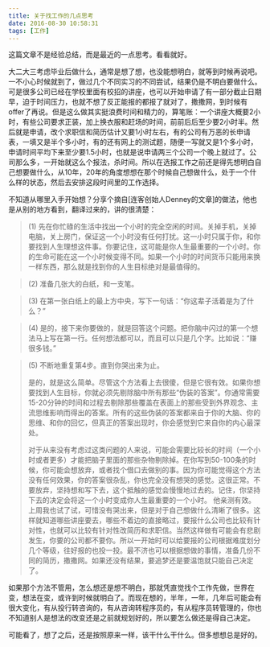 ```yaml
---
title: 关于找工作的几点思考
date: 2016-08-30 10:58:31
tags: [工作]
---
```

这篇文章不是经验总结，而是最近的一点思考。看看就好。

<!-- more -->

大二大三考虑毕业后做什么，通常是想了想，也没能想明白，就等到时候再说吧。一不小心时候就到了，做过几个不同实习的不同尝试，结果仍是不明白要做什么。可是很多公司已经在学校里面有校招的讲座，也可以开始申请了有一部分截止日期早，迫于时间压力，也就不想了反正能报的都报了就对了，撒撒网，到时候有offer了再说。但是这么做其实挺浪费时间和精力的，算笔账：一个讲座大概要2小时，有些公司要求正装，加上换衣服和赶场的时间，前前后后至少要2小时半。然后就是申请，改个求职信和简历估计又要1小时左右，有的公司有万恶的长申请表，一填又是半个多小时，有的还有网上的测试题，随便一写就又是1个多小时，申请时间平均下来至少要1.5小时，也就是说申请两三个公司一个晚上就过了。公司那么多，一开始就这么个报法，杀时间。所以在选报工作之前还是得先想明白自己想要做什么，从10年，20年的角度想想在那个时候自己想做什么，处于一个什么样的状态，然后去安排这段时间里的工作选择。

不知道从哪里入手开始想？分享个摘自[连客创始人Denney的文章]的做法，他也是从别的地方看到，翻译过来的，讲的很清楚：
>(1) 先在你忙碌的生活中找出一个小时的完全空闲的时间。关掉手机，关掉电脑，关上房门，保证这一个小时没有任何打扰。这一小时只属于你，和你要找到人生理想这件事。你要记住，这可能是你人生最重要的一个小时。你的生命可能在这一个小时候变得不同。如果一个小时的时间货币只能用来换一样东西，那么就是找到你的人生目标绝对是最值得的。

>(2) 准备几张大的白纸，和一支笔。

>(3) 在第一张白纸上的最上方中央，写下一句话：“你这辈子活着是为了什么？”

>(4) 是的，接下来你要做的，就是回答这个问题。把你脑中闪过的第一个想法马上写在第一行。任何想法都可以，而且可以只是几个字。比如说：“赚很多钱。” 

>(5) 不断地重复第4步。直到你哭出来为止。
>
>是的，就是这么简单。尽管这个方法看上去很傻，但是它很有效。如果你想要找到人生目标，你就必须先剔除脑中所有那些“伪装的答案”。你通常需要15-20分钟的时间和过程去剔除那些覆盖在表面上的那些受到外界观念、主流思维影响而得出的答案。所有的这些伪装的答案都来自于你的大脑、你的思维、和你的回忆，但真正的答案出现时，你会感觉到它来自你的内心最深处。
>
>对于从来没有考虑过这类问题的人来说，可能会需要比较长的时间（一个小时或者更多）才能把脑子里面的那些杂物剔除掉。在你写到50-100条的时候，你可能会想放弃，或者找个借口去做别的事。因为你可能觉得这个方法没有任何效果，你的答案很杂乱，你也完全没有想哭的感觉。这很正常。不要放弃，坚持想和写下去，这个抵触的感觉会慢慢地过去的。记住，你坚持下去的决定会将这一个小时变成你人生最重要的一个小时。
他亲测有效。上周我也试了试，可惜没有哭出来，但是对于自己想做什么清晰了很多。这样就知道哪些讲座要去，哪些不着边的直接略过，要报什么公司也比较有针对性，也就可以比较有针对性改简历和求职信。当然这样做有可能会有悲剧发生，你要的公司都不要你。所以一开始时可以给要报的公司根据难度划分几个等级，往好报的也投一投。最不济也可以根据想做的事情，准备几份不同的简历，撒撒网。如果还没有结果，要追梦还是要温饱就只能自己决定了。

如果那个方法不管用，怎么想还是想不明白，那就凭直觉找个工作先做，世界在变，想法在变，或许到时候就明白了。而现在想的，半年，一年，几年后可能会有很大变化，有从投行转咨询的，有从咨询转程序员的，有从程序员转管理的，你也不知道别人是想法的改变还是之前就规划好的，所以要怎么做还是得自己决定。

可能看了，想了之后，还是按照原来一样，该干什么干什么。但多想想总是好的。
